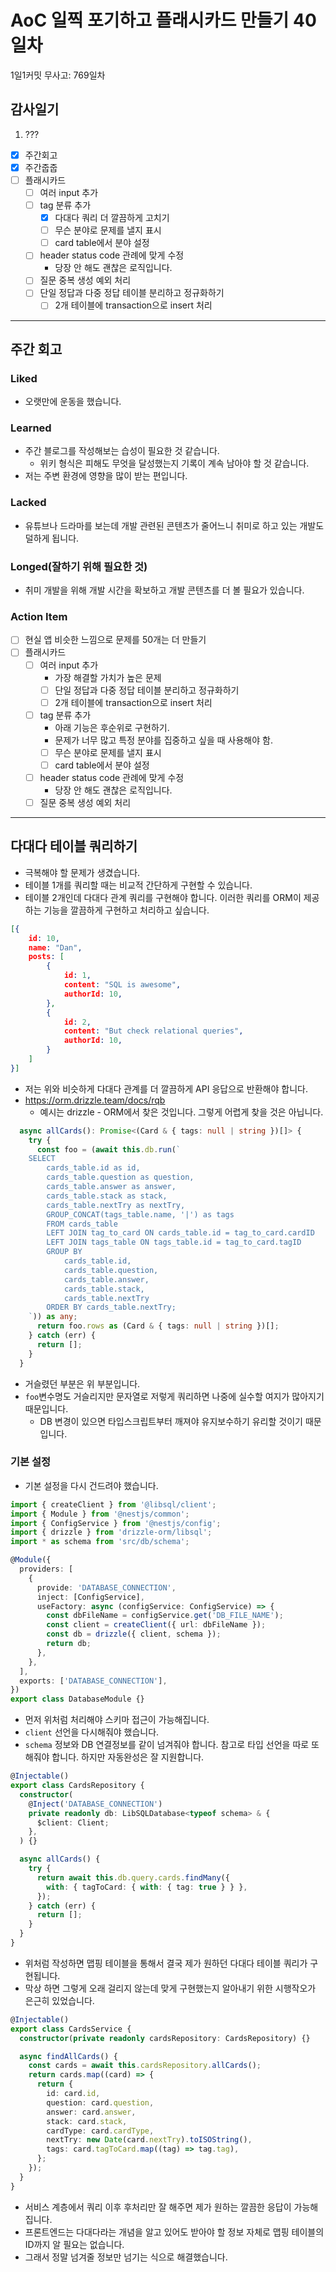 # AoC 일찍 포기하고 플래시카드 만들기 40일차

1일1커밋 무사고: 769일차

## 감사일기

1. ???

- [x] 주간회고
- [x] 주간줍줍
- [ ] 플래시카드
  - [ ] 여러 input 추가 
  - [ ] tag 분류 추가
    - [x] 다대다 쿼리 더 깔끔하게 고치기
    - [ ] 무슨 분야로 문제를 낼지 표시
    - [ ] card table에서 분야 설정
  - [ ] header status code 관례에 맞게 수정
    - 당장 안 해도 괜찮은 로직입니다.
  - [ ] 질문 중복 생성 예외 처리
  - [ ] 단일 정답과 다중 정답 테이블 분리하고 정규화하기
    - [ ] 2개 테이블에 transaction으로 insert 처리

---

## 주간 회고

### Liked

- 오랫만에 운동을 했습니다.

### Learned

- 주간 블로그를 작성해보는 습성이 필요한 것 같습니다.
  - 위키 형식은 피해도 무엇을 달성했는지 기록이 계속 남아야 할 것 같습니다.
- 저는 주변 환경에 영향을 많이 받는 편입니다.

### Lacked

- 유튜브나 드라마를 보는데 개발 관련된 콘텐츠가 줄어느니 취미로 하고 있는 개발도 덜하게 됩니다.

### Longed(잘하기 위해 필요한 것)

- 취미 개발을 위해 개발 시간을 확보하고 개발 콘텐츠를 더 볼 필요가 있습니다.

### Action Item

- [ ] 현실 앱 비슷한 느낌으로 문제를 50개는 더 만들기
- [ ] 플래시카드
  - [ ] 여러 input 추가 
    - 가장 해결할 가치가 높은 문제
    - [ ] 단일 정답과 다중 정답 테이블 분리하고 정규화하기
    - [ ] 2개 테이블에 transaction으로 insert 처리
  - [ ] tag 분류 추가
    - 아래 기능은 후순위로 구현하기.
    - 문제가 너무 많고 특정 분야를 집중하고 싶을 때 사용해야 함.
    - [ ] 무슨 분야로 문제를 낼지 표시
    - [ ] card table에서 분야 설정
  - [ ] header status code 관례에 맞게 수정
    - 당장 안 해도 괜찮은 로직입니다.
  - [ ] 질문 중복 생성 예외 처리

---

## 다대다 테이블 쿼리하기

- 극복해야 할 문제가 생겼습니다.
- 테이블 1개를 쿼리할 때는 비교적 간단하게 구현할 수 있습니다.
- 테이블 2개인데 다대다 관계 쿼리를 구현해야 합니다. 이러한 쿼리를 ORM이 제공하는 기능을 깔끔하게 구현하고 처리하고 싶습니다.

```json
[{
	id: 10,
	name: "Dan",
	posts: [
		{
			id: 1,
			content: "SQL is awesome",
			authorId: 10,
		},
		{
			id: 2,
			content: "But check relational queries",
			authorId: 10,
		}
	]
}]
```

- 저는 위와 비슷하게 다대다 관계를 더 깔끔하게 API 응답으로 반환해야 합니다.
- https://orm.drizzle.team/docs/rqb
  - 예시는 drizzle - ORM에서 찾은 것입니다. 그렇게 어렵게 찾을 것은 아닙니다.

```ts 
  async allCards(): Promise<(Card & { tags: null | string })[]> {
    try {
      const foo = (await this.db.run(`
    SELECT
        cards_table.id as id,
        cards_table.question as question,
        cards_table.answer as answer,
        cards_table.stack as stack,
        cards_table.nextTry as nextTry,
        GROUP_CONCAT(tags_table.name, '|') as tags
        FROM cards_table
        LEFT JOIN tag_to_card ON cards_table.id = tag_to_card.cardID
        LEFT JOIN tags_table ON tags_table.id = tag_to_card.tagID
        GROUP BY
            cards_table.id,
            cards_table.question,
            cards_table.answer,
            cards_table.stack,
            cards_table.nextTry
        ORDER BY cards_table.nextTry;
    `)) as any;
      return foo.rows as (Card & { tags: null | string })[];
    } catch (err) {
      return [];
    }
  }
```

- 거슬렸던 부분은 위 부분입니다.
- `foo`변수명도 거슬리지만 문자열로 저렇게 쿼리하면 나중에 실수할 여지가 많아지기 때문입니다.
  - DB 변경이 있으면 타입스크립트부터 깨져야 유지보수하기 유리할 것이기 때문입니다.

### 기본 설정

- 기본 설정을 다시 건드려야 했습니다.

```ts
import { createClient } from '@libsql/client';
import { Module } from '@nestjs/common';
import { ConfigService } from '@nestjs/config';
import { drizzle } from 'drizzle-orm/libsql';
import * as schema from 'src/db/schema';

@Module({
  providers: [
    {
      provide: 'DATABASE_CONNECTION',
      inject: [ConfigService],
      useFactory: async (configService: ConfigService) => {
        const dbFileName = configService.get('DB_FILE_NAME');
        const client = createClient({ url: dbFileName });
        const db = drizzle({ client, schema });
        return db;
      },
    },
  ],
  exports: ['DATABASE_CONNECTION'],
})
export class DatabaseModule {}
```

- 먼저 위처럼 처리해야 스키마 접근이 가능해집니다.
- `client` 선언을 다시해줘야 했습니다.
- `schema` 정보와 DB 연결정보를 같이 넘겨줘야 합니다. 참고로 타입 선언을 따로 또 해줘야 합니다. 하지만 자동완성은 잘 지원합니다.


```ts
@Injectable()
export class CardsRepository {
  constructor(
    @Inject('DATABASE_CONNECTION')
    private readonly db: LibSQLDatabase<typeof schema> & {
      $client: Client;
    },
  ) {}

  async allCards() {
    try {
      return await this.db.query.cards.findMany({
        with: { tagToCard: { with: { tag: true } } },
      });
    } catch (err) {
      return [];
    }
  }
}
```

- 위처럼 작성하면 맵핑 테이블을 통해서 결국 제가 원하던 다대다 테이블 쿼리가 구현됩니다.
- 막상 하면 그렇게 오래 걸리지 않는데 맞게 구현했는지 알아내기 위한 시행작오가 은근히 있었습니다.

```ts
@Injectable()
export class CardsService {
  constructor(private readonly cardsRepository: CardsRepository) {}

  async findAllCards() {
    const cards = await this.cardsRepository.allCards();
    return cards.map((card) => {
      return {
        id: card.id,
        question: card.question,
        answer: card.answer,
        stack: card.stack,
        cardType: card.cardType,
        nextTry: new Date(card.nextTry).toISOString(),
        tags: card.tagToCard.map((tag) => tag.tag),
      };
    });
  }
}
```

- 서비스 계층에서 쿼리 이후 후처리만 잘 해주면 제가 원하는 깔끔한 응답이 가능해집니다.
- 프론트엔드는 다대다라는 개념을 알고 있어도 받아야 할 정보 자체로 맵핑 테이블의 ID까지 알 필요는 없습니다.
- 그래서 정말 넘겨줄 정보만 넘기는 식으로 해결했습니다.
